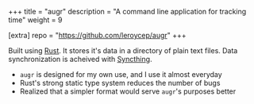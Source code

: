 +++
title = "augr"
description = "A command line application for tracking time"
weight = 9

[extra]
repo = "https://github.com/leroycep/augr"
+++

Built using [Rust][]. It stores it's data in a directory of plain text files.
Data synchronization is acheived with [Syncthing][].

- `augr` is designed for my own use, and I use it almost everyday
- Rust's strong static type system reduces the number of bugs
- Realized that a simpler format would serve `augr`'s purposes better

<!-- more -->

[rust]: https://www.rust-lang.org/
[syncthing]: https://www.rust-lang.org/
